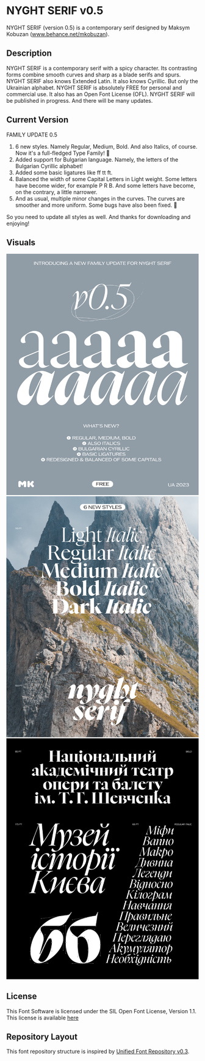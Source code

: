 # NYGHT SERIF v0.5

NYGHT SERIF (version 0.5) is a contemporary serif designed by Maksym Kobuzan (www.behance.net/mkobuzan).

## Description

NYGHT SERIF is a contemporary serif with a spicy character. Its contrasting forms combine smooth curves and sharp as a blade serifs and spurs. NYGHT SERIF also knows Extended Latin. It also knows Cyrillic. But only the Ukrainian alphabet. NYGHT SERIF is absolutely FREE for personal and commercial use. It also has an Open Font License (OFL). NYGHT SERIF will be published in progress. And there will be many updates.

## Current Version

FAMILY UPDATE 0.5

1. 6 new styles. Namely Regular, Medium, Bold. And also Italics, of course. Now it's a full-fledged Type Family! 💚
2. Added support for Bulgarian language. Namely, the letters of the Bulgarian Cyrillic alphabet!
3. Added some basic ligatures like ff tt ft.
4. Balanced the width of some Сapital Letters in Light weight. Some letters have become wider, for example P R B. And some letters have become, on the contrary, a little narrower.
5. And as usual, multiple minor changes in the curves. The curves are smoother and more uniform. Some bugs have also been fixed. 🤌

So you need to update all styles as well. And thanks for downloading and enjoying!

## Visuals

![specimen1](documentation/images/NyghtSerif01.jpg)
![specimen1](documentation/images/NyghtSerif02.jpg)
![specimen1](documentation/images/NyghtSerif11.jpg)

## License
This Font Software is licensed under the SIL Open Font License, Version 1.1.
This license is available [here](http://www.tunera.xyz/licenses/sil-open-font-license-1.1/)

## Repository Layout
This font repository structure is inspired by [Unified Font Repository v0.3](https://github.com/unified-font-repository/Unified-Font-Repository).
